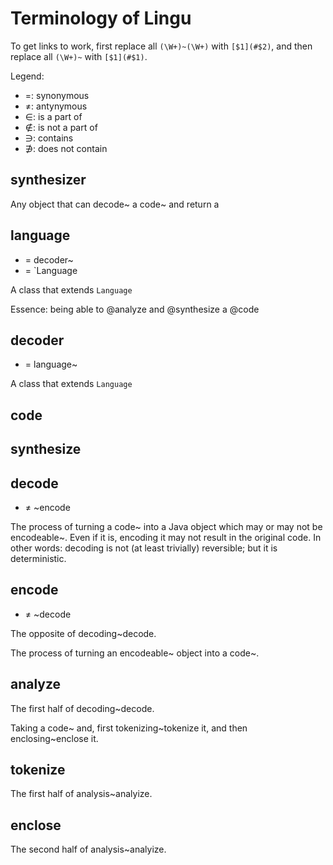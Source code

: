 # Terminology of Lingu

To get links to work, first replace all `(\W+)~(\W+)` with `[$1](#$2)`, and then replace all `(\W+)~` with `[$1](#$1)`.

Legend:

- =: synonymous
- ≠: antynymous
- ∈: is a part of
- ∉: is not a part of
- ∋: contains
- ∌: does not contain

## **synthesizer**

Any object that can decode~ a code~ and return a 

## **language**

- = decoder~
- = `Language

A class that extends `Language`

Essence: being able to @analyze and @synthesize a @code

## **decoder**

- = language~

A class that extends `Language`

## **code**


## **synthesize**


## **decode**

- ≠ ~encode

The process of turning a code~ into a Java object which may or may not be encodeable~. Even if it is, encoding it may not result in the original code. In other words: decoding is not (at least trivially) reversible; but it is deterministic.

## **encode**

- ≠ ~decode

The opposite of decoding~decode.

The process of turning an encodeable~ object into a code~.

## **analyze**

The first half of decoding~decode.

Taking a code~ and, first tokenizing~tokenize it, and then enclosing~enclose it.

## **tokenize**

The first half of analysis~analyize.

## **enclose**

The second half of analysis~analyize.
